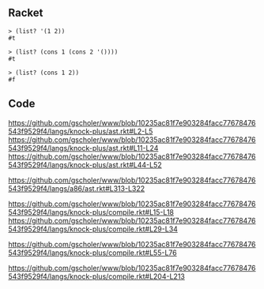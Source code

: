 ## Racket

```racket
> (list? '(1 2))
#t

> (list? (cons 1 (cons 2 '())))
#t

> (list? (cons 1 2))
#f
```


## Code
https://github.com/gscholer/www/blob/10235ac81f7e903284facc77678476543f9529f4/langs/knock-plus/ast.rkt#L2-L5
https://github.com/gscholer/www/blob/10235ac81f7e903284facc77678476543f9529f4/langs/knock-plus/ast.rkt#L11-L24
https://github.com/gscholer/www/blob/10235ac81f7e903284facc77678476543f9529f4/langs/knock-plus/ast.rkt#L44-L52



https://github.com/gscholer/www/blob/10235ac81f7e903284facc77678476543f9529f4/langs/a86/ast.rkt#L313-L322

https://github.com/gscholer/www/blob/10235ac81f7e903284facc77678476543f9529f4/langs/knock-plus/compile.rkt#L15-L18
https://github.com/gscholer/www/blob/10235ac81f7e903284facc77678476543f9529f4/langs/knock-plus/compile.rkt#L29-L34

https://github.com/gscholer/www/blob/10235ac81f7e903284facc77678476543f9529f4/langs/knock-plus/compile.rkt#L55-L76

https://github.com/gscholer/www/blob/10235ac81f7e903284facc77678476543f9529f4/langs/knock-plus/compile.rkt#L204-L213
